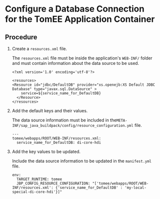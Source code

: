 <!-- loiocf1499da58144c94868ce12bd25a970f -->

# Configure a Database Connection for the TomEE Application Container



<a name="loiocf1499da58144c94868ce12bd25a970f__steps_jyv_gld_p2b"/>

## Procedure

1.  Create a `resources.xml` file.

    The `resources.xml` file must be inside the application's `WEB-INF/` folder and must contain information about the data source to be used.

    ```
    <?xml version='1.0' encoding='utf-8'?>
    
    <resources>
    <Resource id="jdbc/DefaultDB" provider="xs.openejb:XS Default JDBC Database" type="javax.sql.DataSource" >
        service=${service_name_for_DefaultDB}
      </Resource>
    </resources> 
    ```

2.  Add the default keys and their values.

    The data source information must be included in the`META-INF/sap_java_buildpack/config/resource_configuration.yml` file.

    ```
    ---
    tomee/webapps/ROOT/WEB-INF/resources.xml:
      service_name_for_DefaultDB: di-core-hdi
    ```

3.  Add the key values to be updated.

    Include the data source information to be updated in the `manifest.yml` file.

    ```
    env:
      TARGET_RUNTIME: tomee
      JBP_CONFIG_RESOURCE_CONFIGURATION: "['tomee/webapps/ROOT/WEB-INF/resources.xml': {'service_name_for_DefaultDB' : 'my-local-special-di-core-hdi'}]"
    ```


